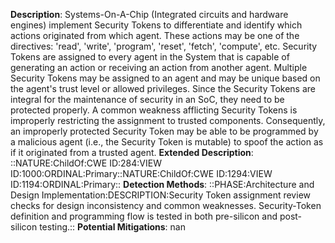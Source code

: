 **Description**: Systems-On-A-Chip (Integrated circuits and hardware engines) implement Security Tokens to differentiate and identify which actions originated from which agent. These actions may be one of the directives: 'read', 'write', 'program', 'reset', 'fetch', 'compute', etc. Security Tokens are assigned to every agent in the System that is capable of generating an action or receiving an action from another agent. Multiple Security Tokens may be assigned to an agent and may be unique based on the agent's trust level or allowed privileges. Since the Security Tokens are integral for the maintenance of security in an SoC, they need to be protected properly. A common weakness afflicting Security Tokens is improperly restricting the assignment to trusted components. Consequently, an improperly protected Security Token may be able to be programmed by a malicious agent (i.e., the Security Token is mutable) to spoof the action as if it originated from a trusted agent.
**Extended Description**: ::NATURE:ChildOf:CWE ID:284:VIEW ID:1000:ORDINAL:Primary::NATURE:ChildOf:CWE ID:1294:VIEW ID:1194:ORDINAL:Primary::
**Detection Methods**: ::PHASE:Architecture and Design Implementation:DESCRIPTION:Security Token assignment review checks for design inconsistency and common weaknesses. Security-Token definition and programming flow is tested in both pre-silicon and post-silicon testing.::
**Potential Mitigations**: nan